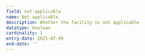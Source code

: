 ```yaml
---
field: not-applicable
name: Not applicable
description: Whether the facility is not applicable
datatype: boolean
cardinality: 1
entry-date: 2025-07-09
end-date: ''
---
```

